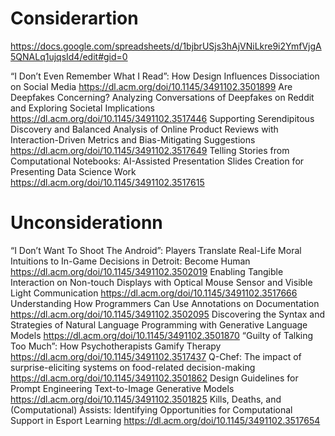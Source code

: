 # Considerartion
https://docs.google.com/spreadsheets/d/1bjbrUSjs3hAjVNiLkre9i2YmfVjgA5QNALq1ujqsId4/edit#gid=0

“I Don’t Even Remember What I Read”: How Design Influences Dissociation on Social Media
https://dl.acm.org/doi/10.1145/3491102.3501899
Are Deepfakes Concerning? Analyzing Conversations of Deepfakes on Reddit and Exploring Societal Implications
https://dl.acm.org/doi/10.1145/3491102.3517446
Supporting Serendipitous Discovery and Balanced Analysis of Online Product Reviews with Interaction-Driven Metrics and Bias-Mitigating Suggestions
https://dl.acm.org/doi/10.1145/3491102.3517649
Telling Stories from Computational Notebooks: AI-Assisted Presentation Slides Creation for Presenting Data Science Work
https://dl.acm.org/doi/10.1145/3491102.3517615

# Unconsiderationn
“I Don’t Want To Shoot The Android”: Players Translate Real-Life Moral Intuitions to In-Game Decisions in Detroit: Become Human
https://dl.acm.org/doi/10.1145/3491102.3502019
Enabling Tangible Interaction on Non-touch Displays with Optical Mouse Sensor and Visible Light Communication
https://dl.acm.org/doi/10.1145/3491102.3517666
Understanding How Programmers Can Use Annotations on Documentation
https://dl.acm.org/doi/10.1145/3491102.3502095
Discovering the Syntax and Strategies of Natural Language Programming with Generative Language Models
https://dl.acm.org/doi/10.1145/3491102.3501870
“Guilty of Talking Too Much”: How Psychotherapists Gamify Therapy
https://dl.acm.org/doi/10.1145/3491102.3517437
Q-Chef: The impact of surprise-eliciting systems on food-related decision-making
https://dl.acm.org/doi/10.1145/3491102.3501862
Design Guidelines for Prompt Engineering Text-to-Image Generative Models
https://dl.acm.org/doi/10.1145/3491102.3501825
Kills, Deaths, and (Computational) Assists: Identifying Opportunities for Computational Support in Esport Learning
https://dl.acm.org/doi/10.1145/3491102.3517654
